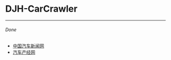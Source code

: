 # DJH-CarCrawler
---
###### Done
- [中国汽车新闻网](http://www.chinaautonews.com.cn/list-6-1.html)
- [汽车产经网](http://www.autoreport.cn/newslist/a1169/)

